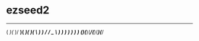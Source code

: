 ezseed2
=======

 ___  ___  ___  ___  ___  ___  
(  _)(_  )/ __)(  _)(  _)(   \ 
 ) _) / / \__ \ ) _) ) _) ) ) )
(___)(___)(___/(___)(___)(___/ 
